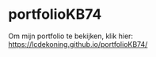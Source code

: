 # portfolioKB74

Om mijn portfolio te bekijken, klik hier: https://lcdekoning.github.io/portfolioKB74/
